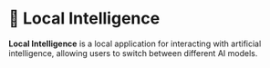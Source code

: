 # 🧠 Local Intelligence

**Local Intelligence** is a local application for interacting with artificial intelligence, allowing users to switch between different AI models.
